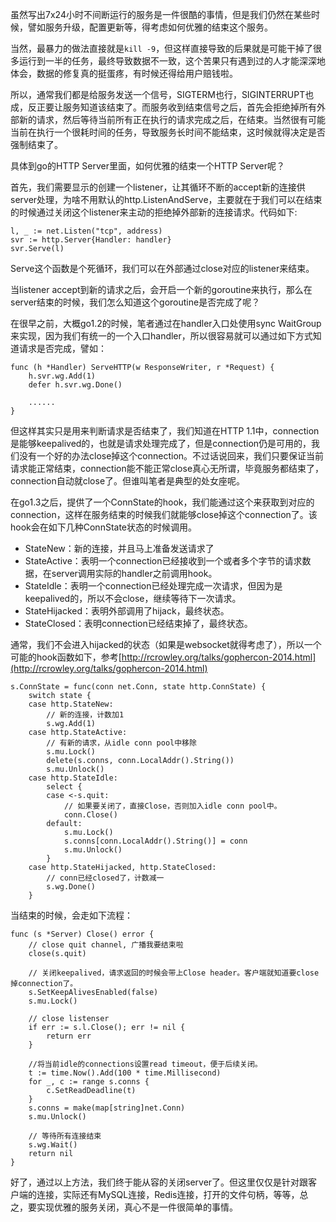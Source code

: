 虽然写出7x24小时不间断运行的服务是一件很酷的事情，但是我们仍然在某些时候，譬如服务升级，配置更新等，得考虑如何优雅的结束这个服务。

当然，最暴力的做法直接就是`kill -9`，但这样直接导致的后果就是可能干掉了很多运行到一半的任务，最终导致数据不一致，这个苦果只有遇到过的人才能深深地体会，数据的修复真的挺蛋疼，有时候还得给用户赔钱啦。

所以，通常我们都是给服务发送一个信号，SIGTERM也行，SIGINTERRUPT也成，反正要让服务知道该结束了。而服务收到结束信号之后，首先会拒绝掉所有外部新的请求，然后等待当前所有正在执行的请求完成之后，在结束。当然很有可能当前在执行一个很耗时间的任务，导致服务长时间不能结束，这时候就得决定是否强制结束了。

具体到go的HTTP Server里面，如何优雅的结束一个HTTP Server呢？

首先，我们需要显示的创建一个listener，让其循环不断的accept新的连接供server处理，为啥不用默认的http.ListenAndServe，主要就在于我们可以在结束的时候通过关闭这个listener来主动的拒绝掉外部新的连接请求。代码如下:

```
l, _ := net.Listen("tcp", address)
svr := http.Server{Handler: handler}
svr.Serve(l)
```

Serve这个函数是个死循环，我们可以在外部通过close对应的listener来结束。

当listener accept到新的请求之后，会开启一个新的goroutine来执行，那么在server结束的时候，我们怎么知道这个goroutine是否完成了呢？

在很早之前，大概go1.2的时候，笔者通过在handler入口处使用sync WaitGroup来实现，因为我们有统一的一个入口handler，所以很容易就可以通过如下方式知道请求是否完成，譬如：

```
func (h *Handler) ServeHTTP(w ResponseWriter, r *Request) {
    h.svr.wg.Add(1)
    defer h.svr.wg.Done()

    ......
}
```

但这样其实只是用来判断请求是否结束了，我们知道在HTTP 1.1中，connection是能够keepalived的，也就是请求处理完成了，但是connection仍是可用的，我们没有一个好的办法close掉这个connection。不过话说回来，我们只要保证当前请求能正常结束，connection能不能正常close真心无所谓，毕竟服务都结束了，connection自动就close了。但谁叫笔者是典型的处女座呢。

在go1.3之后，提供了一个ConnState的hook，我们能通过这个来获取到对应的connection，这样在服务结束的时候我们就能够close掉这个connection了。该hook会在如下几种ConnState状态的时候调用。

+ StateNew：新的连接，并且马上准备发送请求了
+ StateActive：表明一个connection已经接收到一个或者多个字节的请求数据，在server调用实际的handler之前调用hook。
+ StateIdle：表明一个connection已经处理完成一次请求，但因为是keepalived的，所以不会close，继续等待下一次请求。
+ StateHijacked：表明外部调用了hijack，最终状态。
+ StateClosed：表明connection已经结束掉了，最终状态。

通常，我们不会进入hijacked的状态（如果是websocket就得考虑了），所以一个可能的hook函数如下，参考[http://rcrowley.org/talks/gophercon-2014.html](http://rcrowley.org/talks/gophercon-2014.html)

```
s.ConnState = func(conn net.Conn, state http.ConnState) {
    switch state {
    case http.StateNew:
        // 新的连接，计数加1
        s.wg.Add(1)
    case http.StateActive:
        // 有新的请求，从idle conn pool中移除
        s.mu.Lock()
        delete(s.conns, conn.LocalAddr().String())
        s.mu.Unlock()
    case http.StateIdle:
        select {
        case <-s.quit:
            // 如果要关闭了，直接Close，否则加入idle conn pool中。
            conn.Close()
        default:
            s.mu.Lock()
            s.conns[conn.LocalAddr().String()] = conn
            s.mu.Unlock()
        }
    case http.StateHijacked, http.StateClosed:
        // conn已经closed了，计数减一
        s.wg.Done()
    }
```

当结束的时候，会走如下流程：

```
func (s *Server) Close() error {
    // close quit channel, 广播我要结束啦
    close(s.quit)
    
    // 关闭keepalived，请求返回的时候会带上Close header。客户端就知道要close掉connection了。
    s.SetKeepAlivesEnabled(false)
    s.mu.Lock()
    
    // close listenser
    if err := s.l.Close(); err != nil {
        return err 
    }
    
    //将当前idle的connections设置read timeout，便于后续关闭。
    t := time.Now().Add(100 * time.Millisecond)
    for _, c := range s.conns {
        c.SetReadDeadline(t)
    }
    s.conns = make(map[string]net.Conn)
    s.mu.Unlock()
    
    // 等待所有连接结束
    s.wg.Wait()
    return nil
}
```

好了，通过以上方法，我们终于能从容的关闭server了。但这里仅仅是针对跟客户端的连接，实际还有MySQL连接，Redis连接，打开的文件句柄，等等，总之，要实现优雅的服务关闭，真心不是一件很简单的事情。
